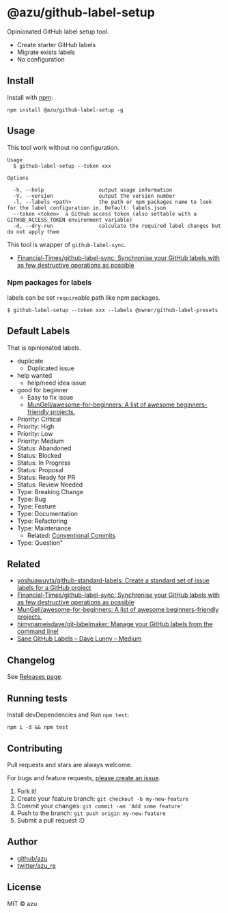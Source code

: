 # @azu/github-label-setup

Opinionated GitHub label setup tool.

- Create starter GitHub labels
- Migrate exists labels
- No configuration

## Install

Install with [npm](https://www.npmjs.com/):

    npm install @azu/github-label-setup -g

## Usage

This tool work without no configuration.

    Usage
      $ github-label-setup --token xxx

    Options

      -h, --help                  output usage information
      -V, --version               output the version number
      -l, --labels <path>         the path or npm packages name to look for the label configuration in. Default: labels.json
      --token <token>  a GitHub access token (also settable with a GITHUB_ACCESS_TOKEN environment variable)
      -d, --dry-run               calculate the required label changes but do not apply them

This tool is wrapper of `github-label-sync`.

- [Financial-Times/github-label-sync: Synchronise your GitHub labels with as few destructive operations as possible](https://github.com/Financial-Times/github-label-sync "Financial-Times/github-label-sync: Synchronise your GitHub labels with as few destructive operations as possible")

### Npm packages for labels

labels can be set `require`able path like npm packages.

    $ github-label-setup --token xxx --labels @owner/github-label-presets

## Default Labels

That is opinionated labels. 

- duplicate
    - Duplicated issue
- help wanted
    - help/need idea issue
- good for beginner
    - Easy to fix issue
    - [MunGell/awesome-for-beginners: A list of awesome beginners-friendly projects.](https://github.com/MunGell/awesome-for-beginners "MunGell/awesome-for-beginners: A list of awesome beginners-friendly projects.")
- Priority: Critical
- Priority: High
- Priority: Low
- Priority: Medium
- Status: Abandoned
- Status: Blocked
- Status: In Progress
- Status: Proposal
- Status: Ready for PR
- Status: Review Needed
- Type: Breaking Change
- Type: Bug
- Type: Feature
- Type: Documentation
- Type: Refactoring
- Type: Maintenance
    - Related: [Conventional Commits](https://conventionalcommits.org/ "Conventional Commits")
- Type: Question"


## Related

- [yoshuawuyts/github-standard-labels: Create a standard set of issue labels for a GitHub project](https://github.com/yoshuawuyts/github-standard-labels "yoshuawuyts/github-standard-labels: Create a standard set of issue labels for a GitHub project")
- [Financial-Times/github-label-sync: Synchronise your GitHub labels with as few destructive operations as possible](https://github.com/Financial-Times/github-label-sync "Financial-Times/github-label-sync: Synchronise your GitHub labels with as few destructive operations as possible")
- [MunGell/awesome-for-beginners: A list of awesome beginners-friendly projects.](https://github.com/MunGell/awesome-for-beginners "MunGell/awesome-for-beginners: A list of awesome beginners-friendly projects.")
- [himynameisdave/git-labelmaker: Manage your GitHub labels from the command line!](https://github.com/himynameisdave/git-labelmaker "himynameisdave/git-labelmaker: Manage your GitHub labels from the command line!")
- [Sane GitHub Labels – Dave Lunny – Medium](https://medium.com/@dave_lunny/sane-github-labels-c5d2e6004b63 "Sane GitHub Labels – Dave Lunny – Medium")

## Changelog

See [Releases page](https://github.com/azu/github-label-setup/releases).

## Running tests

Install devDependencies and Run `npm test`:

    npm i -d && npm test

## Contributing

Pull requests and stars are always welcome.

For bugs and feature requests, [please create an issue](https://github.com/azu/github-label-setup/issues).

1. Fork it!
2. Create your feature branch: `git checkout -b my-new-feature`
3. Commit your changes: `git commit -am 'Add some feature'`
4. Push to the branch: `git push origin my-new-feature`
5. Submit a pull request :D

## Author

- [github/azu](https://github.com/azu)
- [twitter/azu_re](https://twitter.com/azu_re)

## License

MIT © azu
